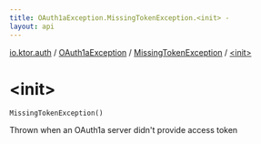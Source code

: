 ```yaml
---
title: OAuth1aException.MissingTokenException.<init> - 
layout: api
---
```


<div class='api-docs-breadcrumbs'><a href="../../index.html">io.ktor.auth</a> / <a href="../index.html">OAuth1aException</a> / <a href="index.html">MissingTokenException</a> / <a href="./-init-.html">&lt;init&gt;</a></div>

# &lt;init&gt;

<div class="signature"><code><span class="identifier">MissingTokenException</span><span class="symbol">(</span><span class="symbol">)</span></code></div>

Thrown when an OAuth1a server didn't provide access token

